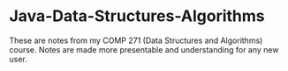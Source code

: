 # Java-Data-Structures-Algorithms
These are notes from my COMP 271 (Data Structures and Algorithms) course. Notes are made more presentable and understanding for any new user.
